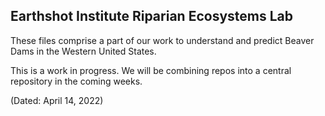 ## Earthshot Institute Riparian Ecosystems Lab

These files comprise a part of our work to understand and predict Beaver Dams in the Western United States.  

This is a work in progress.  We will be combining repos into a central repository in the coming weeks.

(Dated: April 14, 2022)
